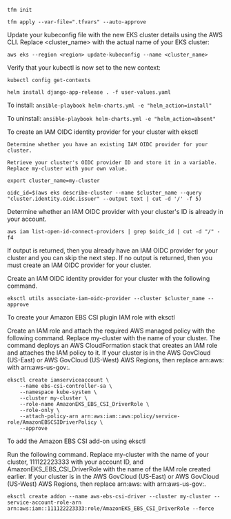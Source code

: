 `tfm init`


`tfm apply --var-file=".tfvars" --auto-approve`


Update your kubeconfig file with the new EKS cluster details using the AWS CLI. Replace <cluster_name> with the actual name of your EKS cluster:

`aws eks --region <region> update-kubeconfig --name <cluster_name>`


Verify that your kubectl is now set to the new context:

`kubectl config get-contexts`


`helm install django-app-release . -f user-values.yaml`




To install:
`ansible-playbook helm-charts.yml -e "helm_action=install"`

To uninstall:
`ansible-playbook helm-charts.yml -e "helm_action=absent"`



To create an IAM OIDC identity provider for your cluster with eksctl

    Determine whether you have an existing IAM OIDC provider for your cluster.

    Retrieve your cluster's OIDC provider ID and store it in a variable. Replace my-cluster with your own value.


`export cluster_name=my-cluster`

`oidc_id=$(aws eks describe-cluster --name $cluster_name --query "cluster.identity.oidc.issuer" --output text | cut -d '/' -f 5)`


Determine whether an IAM OIDC provider with your cluster's ID is already in your account.


`aws iam list-open-id-connect-providers | grep $oidc_id | cut -d "/" -f4`


If output is returned, then you already have an IAM OIDC provider for your cluster and you can skip the next step. If no output is returned, then you must create an IAM OIDC provider for your cluster.

Create an IAM OIDC identity provider for your cluster with the following command.

`eksctl utils associate-iam-oidc-provider --cluster $cluster_name --approve`



To create your Amazon EBS CSI plugin IAM role with eksctl

Create an IAM role and attach the required AWS managed policy with the following command. Replace my-cluster with the name of your cluster. The command deploys an AWS CloudFormation stack that creates an IAM role and attaches the IAM policy to it. If your cluster is in the AWS GovCloud (US-East) or AWS GovCloud (US-West) AWS Regions, then replace arn:aws: with arn:aws-us-gov:.

```
eksctl create iamserviceaccount \
    --name ebs-csi-controller-sa \
    --namespace kube-system \
    --cluster my-cluster \
    --role-name AmazonEKS_EBS_CSI_DriverRole \
    --role-only \
    --attach-policy-arn arn:aws:iam::aws:policy/service-role/AmazonEBSCSIDriverPolicy \
    --approve
```


To add the Amazon EBS CSI add-on using eksctl

Run the following command. Replace my-cluster with the name of your cluster, 111122223333 with your account ID, and AmazonEKS_EBS_CSI_DriverRole with the name of the IAM role created earlier. If your cluster is in the AWS GovCloud (US-East) or AWS GovCloud (US-West) AWS Regions, then replace arn:aws: with arn:aws-us-gov:.

`eksctl create addon --name aws-ebs-csi-driver --cluster my-cluster --service-account-role-arn arn:aws:iam::111122223333:role/AmazonEKS_EBS_CSI_DriverRole --force`